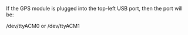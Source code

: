 If the GPS module is plugged into the top-left USB port, then the port will be:

/dev/ttyACM0 or /dev/ttyACM1
